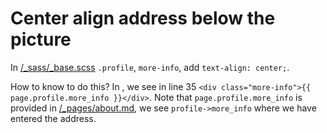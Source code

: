 # Center align address below the picture 

In [/_sass/_base.scss](/_sass/_base.scss) `.profile`, `more-info`, add `text-align: center;`.

How to know to do this? In [](/_layouts/about.liquid), we see in line 35 `<div class="more-info">{{ page.profile.more_info }}</div>`. Note that `page.profile.more_info` is provided in [/_pages/about.md](/_pages/about.md), we see `profile->more_info` where we have entered the address.